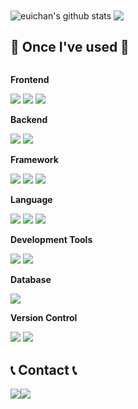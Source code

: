 <div aling="center>

 <a href="https://github.com/euichan0927/github-readme-stats"><img align="center" src="https://github-readme-stats.vercel.app/api?username=euichan0927&count_private=true&hide=stars&theme=tokyonight&hide_border=true" alt="euichan's github stats" /></a> 
 <a href="https://github.com/euichan0927/github-readme-stats"><img align="center" src="https://github-readme-stats.vercel.app/api/top-langs/?username=euichan0927&layout=compact&theme=tokyonight&hide_border=true" /></a> 
  


## 🔨 Once I've used 🔨
   <div style="display:flex; flex-direction:column; align-items:flex-start;">
   <p><strong>Frontend</strong></p>
   <div>
     <img src="https://img.shields.io/badge/Html-E34F26?style=flat&logo=Html5&logoColor=white"/>
     <img src="https://img.shields.io/badge/CSS3-1572B6?style=flat&logo=CSS3&logoColor=white"/>
     <img src="https://img.shields.io/badge/JavaScript-F7DF1E?style=flat&logo=JavaScript&logoColor=white"/>
   </div>

   <p><strong>Backend</strong></p>
   <div>
     <img src="https://img.shields.io/badge/Java-007396?style=for-the-badge&logo=Java&logoColor=white"> 
     <img src="https://img.shields.io/badge/Python-3776AB?style=flat&logo=Python&logoColor=white"/>
   </div>
     
   <p><strong>Framework</strong></p>
   <div>
     <img src="https://img.shields.io/badge/Spring-6DB33F?style=flat&logo=Spring&logoColor=white"/>
     <img src="https://img.shields.io/badge/Springboot-6DB33F?style=flat&logo=Springboot&logoColor=white"/>
     <img src="https://img.shields.io/badge/Django-092E20?style=flat&logo=Django&logoColor=white"/>
   </div>
    
  <p><strong>Language</strong></p>
  <div>
     <img src="https://img.shields.io/badge/C-A8B9CC?style=flat&logo=C&logoColor=white"/>
     <img src="https://img.shields.io/badge/C++-00599C?style=flat&logo=C++&logoColor=white"/>
     <img src="https://img.shields.io/badge/Python-3776AB?style=flat&logo=Python&logoColor=white"/>
  </div>

  <p><strong>Development Tools</strong></p>
  <div>
     <img src="https://img.shields.io/badge/intellijidea-000000?style=flat&logo=intellijidea&logoColor=white"/>
     <img src="https://img.shields.io/badge/vscode-007ACC?style=flat&logo=vscode&logoColor=white"/>
  </div>

  <p><strong>Database</strong></p>
  <div>
     <img src="https://img.shields.io/badge/MySQL-4479A1?style=flat&logo=MySQL&logoColor=white"/>
  </div>
  
  <p><strong>Version Control</strong></p>
  <div>
     <img src="https://img.shields.io/badge/Git-F05032?style=flat&logo=Git&logoColor=white"/>
     <img src="https://img.shields.io/badge/GitHub-181717?style=flat&logo=GitHub&logoColor=white"/>
  </div>

</div>



## 📞 Contact 📞
<div style="display:flex; flex-direction:row;">
    <a href="mailto:yuichan99@naver.com">
        <img src="https://img.shields.io/badge/Naver-03C75A?style=for-the-badge&logo=Naver&logoColor=white"> 
    </a>
    <a href="https://www.instagram.com/eulchann/">
        <img src="https://img.shields.io/badge/Instagram-E4405F?style=for-the-badge&logo=Instagram&logoColor=white"> 
    </a>
</div><br>

